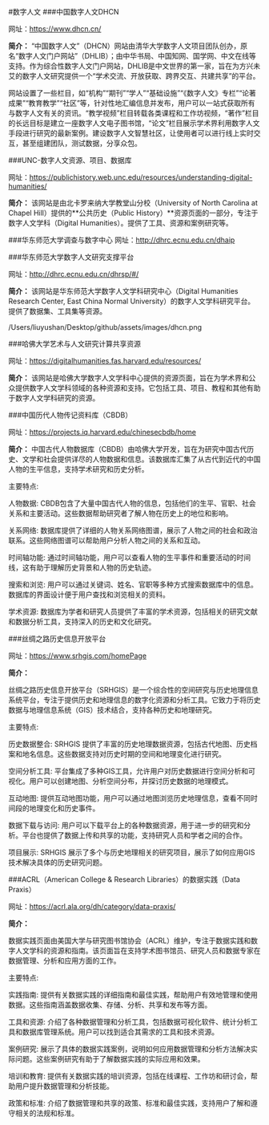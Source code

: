 #数字人文
###中国数字人文DHCN

网址：https://www.dhcn.cn/

**简介：**
“中国数字人文”（DHCN）网站由清华大学数字人文项目团队创办，原名“数字人文门户网站”（DHLIB）；由中华书局、中国知网、国学网、中文在线等支持。作为综合性数字人文门户网站，DHLIB是中文世界的第一家，旨在为方兴未艾的数字人文研究提供一个“学术交流、开放获取、跨界交互、共建共享”的平台。

网站设置了一些栏目，如“机构”“期刊”“学人”“基础设施”“《数字人文》专栏”“论著成果”“教育教学”“社区”等，针对性地汇编信息并发布，用户可以一站式获取所有与数字人文有关的资讯。“教学视频”栏目转载各类课程和工作坊视频，“著作”栏目的长远目标是建立一座数字人文电子图书馆，“论文”栏目展示学术界利用数字人文手段进行研究的最新案例。建设数字人文智慧社区，让使用者可以进行线上实时交互，甚至组建团队，测试数据，分享众包。

###UNC-数字人文资源、项目、数据库

网址：https://publichistory.web.unc.edu/resources/understanding-digital-humanities/

**简介：**
该网站是由北卡罗来纳大学教堂山分校（University of North Carolina at Chapel Hill）提供的**公共历史（Public History）**资源页面的一部分，专注于数字人文学科（Digital Humanities）。提供了工具、资源和案例研究等。

###华东师范大学调查与数字中心
网址：http://dhrc.ecnu.edu.cn/dhaip

###华东师范大学数字人文研究支撑平台

网址：http://dhrc.ecnu.edu.cn/dhrsp/#/ 

**简介：**
该网站是华东师范大学数字人文学科研究中心（Digital Humanities Research Center, East China Normal University）的数字人文学科研究平台。提供了数据集、工具集等资源。

/Users/liuyushan/Desktop/github/assets/images/dhcn.png

###哈佛大学艺术与人文研究计算共享资源

网址：https://digitalhumanities.fas.harvard.edu/resources/

**简介：**
该网站是哈佛大学数字人文学科中心提供的资源页面，旨在为学术界和公众提供数字人文学科领域的各种资源和支持。它包括工具、项目、教程和其他有助于数字人文学科研究的资源。

###中国历代人物传记资料库（CBDB）

网址：https://projects.iq.harvard.edu/chinesecbdb/home

**简介：**
中国古代人物数据库（CBDB）由哈佛大学开发，旨在为研究中国古代历史、文学和社会提供详尽的人物数据和信息。该数据库汇集了从古代到近代的中国人物的生平信息，支持学术研究和历史分析。

主要特点:

人物数据: CBDB包含了大量中国古代人物的信息，包括他们的生平、官职、社会关系和主要活动。这些数据帮助研究者了解人物在历史上的地位和影响。

关系网络: 数据库提供了详细的人物关系网络图谱，展示了人物之间的社会和政治联系。这些网络图谱可以帮助用户分析人物之间的关系和互动。

时间轴功能: 通过时间轴功能，用户可以查看人物的生平事件和重要活动的时间线，这有助于理解历史背景和人物的历史轨迹。

搜索和浏览: 用户可以通过关键词、姓名、官职等多种方式搜索数据库中的信息。数据库的界面设计便于用户查找和浏览相关的资料。

学术资源: 数据库为学者和研究人员提供了丰富的学术资源，包括相关的研究文献和数据分析工具，支持深入的历史和文化研究。

###丝绸之路历史信息开放平台

网址：https://www.srhgis.com/homePage

**简介：**

丝绸之路历史信息开放平台（SRHGIS）是一个综合性的空间研究与历史地理信息系统平台，专注于提供历史和地理信息的数字化资源和分析工具。它致力于将历史数据与地理信息系统（GIS）技术结合，支持各种历史和地理研究。

主要特点:

历史数据整合: SRHGIS 提供了丰富的历史地理数据资源，包括古代地图、历史档案和地名信息。这些数据支持对历史时期的空间和地理变化进行研究。

空间分析工具: 平台集成了多种GIS工具，允许用户对历史数据进行空间分析和可视化。用户可以创建地图、分析空间分布，并探讨历史数据的地理模式。

互动地图: 提供互动地图功能，用户可以通过地图浏览历史地理信息，查看不同时间段的地理变化和历史事件。

数据下载与访问: 用户可以下载平台上的各种数据资源，用于进一步的研究和分析。平台也提供了数据上传和共享的功能，支持研究人员和学者之间的合作。

项目展示: SRHGIS 展示了多个与历史地理相关的研究项目，展示了如何应用GIS技术解决具体的历史研究问题。

###ACRL（American College & Research Libraries）的数据实践（Data Praxis）

网址：https://acrl.ala.org/dh/category/data-praxis/

**简介：**

数据实践页面由美国大学与研究图书馆协会（ACRL）维护，专注于数据实践和数字人文学科的资源和指南。该页面旨在支持学术图书馆员、研究人员和数据专家在数据管理、分析和应用方面的工作。

主要特点:

实践指南: 提供有关数据实践的详细指南和最佳实践，帮助用户有效地管理和使用数据。这些指南涵盖数据收集、存储、分析、共享和发布等方面。

工具和资源: 介绍了各种数据管理和分析工具，包括数据可视化软件、统计分析工具和数据库管理系统。用户可以找到适合其需求的工具和技术资源。

案例研究: 展示了具体的数据实践案例，说明如何应用数据管理和分析方法解决实际问题。这些案例研究有助于了解数据实践的实际应用和效果。

培训和教育: 提供有关数据实践的培训资源，包括在线课程、工作坊和研讨会，帮助用户提升数据管理和分析技能。

政策和标准: 介绍了数据管理和共享的政策、标准和最佳实践，支持用户了解和遵守相关的法规和标准。
